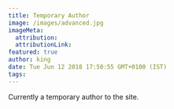 ```yaml
---
title: Temporary Author
image: /images/advanced.jpg
imageMeta:
  attribution:
  attributionLink:
featured: true
author: king
date: Tue Jun 12 2018 17:50:55 GMT+0100 (IST)
tags:
---
```


Currently a temporary author to the site.
